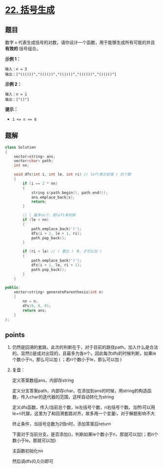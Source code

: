 # [22. 括号生成](https://leetcode.cn/problems/generate-parentheses/)



## 题目

数字 `n` 代表生成括号的对数，请你设计一个函数，用于能够生成所有可能的并且 **有效的** 括号组合。

 

**示例 1：**

```
输入：n = 3
输出：["((()))","(()())","(())()","()(())","()()()"]
```

**示例 2：**

```
输入：n = 1
输出：["()"]
```

 

**提示：**

- `1 <= n <= 8`



## 题解

```cpp
class Solution
{
    vector<string> ans;
    vector<char> path;
    int nn;

    void dfs(int i, int le, int ri) // left表示前面 ( 的个数
    {
        if (i == 2 * nn)
        {
            string s(path.begin(), path.end());
            ans.emplace_back(s);
            return;
        }

        // ( 最多nn个，用left来判断
        if (le < nn)
        {
            path.emplace_back('(');
            dfs(i + 1, le + 1, ri);
            path.pop_back();
        }

        if (ri < le) // ( 要比 ) 多，才可以加 )
        {
            path.emplace_back(')');
            dfs(i + 1, le, ri + 1);
            path.pop_back();
        }
    }

public:
    vector<string> generateParenthesis(int n)
    {
        nn = n;
        dfs(0, 0, 0);
        return ans;
    }
};
```



## points

1. 仍然是回溯的套路，此次的判断在于，对于目前的路径path，加入什么是合法的。显然()是成对出现的，且最多为各n个。因此每次dfs的时候判断，如果le个数小于n，那么可以加 ( ；若ri个数小于le，那么可以加 )

2. 复盘：

   定义答案数组ans，内部存string

   定义分支答案path，内部存char。在添加到ans的时候，用string的构造函数，传入char的迭代器的范围，这样自动转化为string

   定义dfs函数，传入i当前总个数，le左括号个数，ri右括号个数。当然i可以用le+ri代替。这里为了和回溯套路对齐，故多用一个变量i，对于解题影响不大

   终止条件，当括号总数为2倍n时，添加答案后return

   下面对于当前分支，是否添加()，判断如果le个数小于n，那就可以加(；若ri个数小于le，那就可以加)

   主函数初始化nn

   然后调dfs(0,0,0)即可